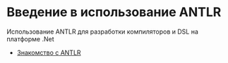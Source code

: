 # Введение в использование ANTLR
Использование ANTLR для разработки компиляторов и DSL на платформе .Net

- [Знакомство с ANTLR](./00_intro.md)